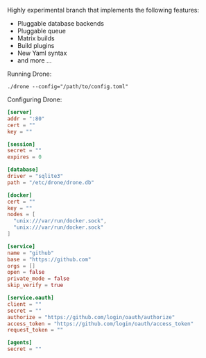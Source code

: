 Highly experimental branch that implements the following features:

* Pluggable database backends
* Pluggable queue
* Matrix builds
* Build plugins
* New Yaml syntax
* and more ...

Running Drone:

```
./drone --config="/path/to/config.toml"
```

Configuring Drone:

```toml
[server]
addr = ":80"
cert = ""
key = ""

[session]
secret = ""
expires = 0 

[database]
driver = "sqlite3"
path = "/etc/drone/drone.db"

[docker]
cert = ""
key = ""
nodes = [
  "unix:///var/run/docker.sock",
  "unix:///var/run/docker.sock"
]

[service]
name = "github"
base = "https://github.com"
orgs = []
open = false
private_mode = false
skip_verify = true

[service.oauth]
client = ""
secret = ""
authorize = "https://github.com/login/oauth/authorize"
access_token = "https://github.com/login/oauth/access_token"
request_token = ""

[agents]
secret = ""
```
